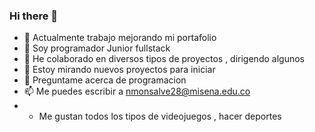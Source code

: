 ### Hi there 👋
- 🔭 Actualmente trabajo mejorando mi portafolio 
- 🌱 Soy programador Junior fullstack
- 👯 He colaborado en diversos tipos de proyectos , dirigendo algunos
- 🤔 Estoy mirando nuevos proyectos para iniciar
- 💬 Preguntame acerca de programacion
- 📫 Me puedes escribir a nmonsalve28@misena.edu.co
- - Me gustan todos los tipos de videojuegos , hacer deportes

